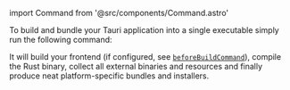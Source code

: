 import Command from '@src/components/Command.astro'

To build and bundle your Tauri application into a single executable simply run the following command:

<Command name="build" />

It will build your frontend (if configured, see [`beforeBuildCommand`][beforebuildcommand]), compile the Rust binary, collect all external binaries and resources and finally produce neat platform-specific bundles and installers.

[beforebuildcommand]: ../../api/config.md#buildconfig.beforebuildcommand
